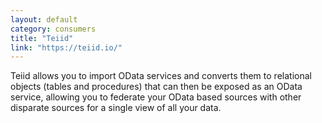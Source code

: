 ```yaml
---
layout: default
category: consumers
title: "Teiid"
link: "https://teiid.io/"
---
```

Teiid allows you to import OData services and converts them to relational objects (tables and procedures) that can then be exposed as an OData service, allowing you to federate your OData based sources with other disparate sources for a single view of all your data.
